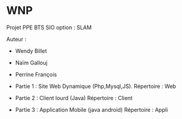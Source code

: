 # WNP

Projet PPE BTS SIO option : SLAM


Auteur :
- Wendy Billet
- Naïm Gallouj
- Perrine François

- Partie 1 : Site Web Dynamique (Php,Mysql,JS). Répertoire : Web
- Partie 2 : Client lourd (Java) Répertoire : Client
- Partie 3 : Application Mobile (java android) Répertoire : Appli

